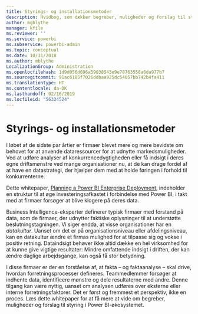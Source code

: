 ```yaml
---
title: Styrings- og installationsmetoder
description: Hvidbog, som dækker begreber, muligheder og forslag til styring i Power BI-økosystemet.
author: mgblythe
manager: kfile
ms.reviewer: ''
ms.service: powerbi
ms.subservice: powerbi-admin
ms.topic: conceptual
ms.date: 10/31/2018
ms.author: mblythe
LocalizationGroup: Administration
ms.openlocfilehash: 1d9d056d696a59038543e9e78763558a6da977b7
ms.sourcegitcommit: 91ac6185f7026ddbaa925dc54057bb742b4fa411
ms.translationtype: HT
ms.contentlocale: da-DK
ms.lasthandoff: 02/16/2019
ms.locfileid: "56324524"
---
```

# <a name="governance-and-deployment-approaches"></a>Styrings- og installationsmetoder

I løbet af de sidste par årtier er firmaer blevet mere og mere bevidste om behovet for at anvende dataressourcer for at udnytte markedsmuligheder. Ved at udføre analyser af konkurrencedygtigheden eller få indsigt i deres egne driftsmønstre ved mange organisationer nu, at de kan drage fordel af at have en datastrategi, der hjælper dem med at holde føringen i forhold til konkurrenterne.  

Dette whitepaper, [Planning a Power BI Enterprise Deployment](https://go.microsoft.com/fwlink/?linkid=2057861), indeholder en struktur til at øge investeringsafkastet i forbindelse med Power BI, i takt med at firmaer forsøger at blive klogere på deres data.

Business Intelligence-eksperter definerer typisk firmaer med forstand på data, som de firmaer, der udnytter faktiske oplysninger til at understøtte beslutningstagningen.  Vi siger endda, at visse organisationer har en *datakultur*. Uanset om det er på organisationsniveau eller afdelingsniveau, kan en datakultur ændre et firmas mulighed for at tilpasse sig og vokse i positiv retning.  Dataindsigt behøver ikke altid dække en hel virksomhed for at kunne give vigtige resultater: Mindre omfattende indsigt i driften, der kan ændre daglige arbejdsgange, kan også få stor betydning.

I disse firmaer er der en forståelse af, at fakta – og faktaanalyse – skal drive, hvordan forretningsprocesser defineres. Teammedlemmer forsøger at indhente data, identificere mønstre og dele resultaterne med andre. Denne tilgang kan være nyttig, uanset om analysen udføres over eksterne eller interne forretningsfaktorer. Det er først og fremmest et perspektiv, ikke en proces. Læs dette whitepaper for at få mere at vide om begreber, muligheder og forslag til styring i Power BI-økosystemet.